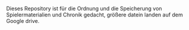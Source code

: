 Dieses Repository ist für die Ordnung und die Speicherung von Spielermaterialien und Chronik gedacht, größere datein landen auf dem Google drive.
